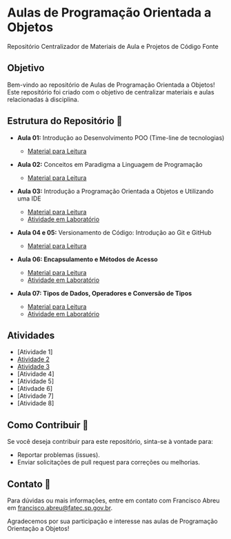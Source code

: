 # Aulas de Programação Orientada a Objetos
Repositório Centralizador de Materiais de Aula e Projetos de Código Fonte


## Objetivo
Bem-vindo ao repositório de Aulas de Programação Orientada a Objetos! Este repositório foi criado com o objetivo de centralizar materiais e aulas relacionadas à disciplina.


## Estrutura do Repositório 📁
 - <b>Aula 01:</b> Introdução ao Desenvolvimento POO (Time-line de tecnologias)
     -   [Material para Leitura]([https://www.canva.com/design/DAFqnKuOdvg/-TKdaWENASK6GOBzidlBdQ/view?utm_content=DAFqnKuOdvg&utm_campaign=designshare&utm_medium=link&utm_source=editor](https://www.canva.com/design/DAFqnKuOdvg/-TKdaWENASK6GOBzidlBdQ/view?utm_content=DAFqnKuOdvg&utm_campaign=designshare&utm_medium=link&utm_source=editor))

 - <b>Aula 02:</b> Conceitos em Paradigma a Linguagem de Programação
      -   [Material para Leitura]([https://www.canva.com/design/DAFqtldNchk/i3FqRS9bW7HP6Lu8JgHvow/view?utm_content=DAFqtldNchk&utm_campaign=designshare&utm_medium=link&utm_source=editor](https://www.canva.com/design/DAFrb2sCURw/iK9Ym1NB-SrbPhqONlYZCQ/view?utm_content=DAFrb2sCURw&utm_campaign=designshare&utm_medium=link&utm_source=editor))

 - <b>Aula 03:</b> Introdução a Programação Orientada a Objetos e Utilizando uma IDE
   - [Material para Leitura]([https://www.canva.com/design/DAFrb2sCURw/iK9Ym1NB-SrbPhqONlYZCQ/view?utm_content=DAFrb2sCURw&utm_campaign=designshare&utm_medium=link&utm_source=editor](https://www.canva.com/design/DAFrb2sCURw/iK9Ym1NB-SrbPhqONlYZCQ/view?utm_content=DAFrb2sCURw&utm_campaign=designshare&utm_medium=link&utm_source=editor))
   - [Atividade em Laboratório](https://github.com/FATECFV2024/poo-central-2024/tree/main/Aula%2003%20-%20Ola%20Mundo)

 - <b>Aula 04 e 05:</b> Versionamento de Código: Introdução ao Git e GitHub
   - [Material para Leitura]([https://www.canva.com/design/DAFsHiwdCjg/oiUGwQN0FlOEWFm1KFjQ9A/view?utm_content=DAFsHiwdCjg&utm_campaign=designshare&utm_medium=link&utm_source=editor](https://www.canva.com/design/DAFsHiwdCjg/oiUGwQN0FlOEWFm1KFjQ9A/view?utm_content=DAFsHiwdCjg&utm_campaign=designshare&utm_medium=link&utm_source=editor))

 - <b>Aula 06: Encapsulamento e Métodos de Acesso</b>
     - [Material para Leitura]([https://www.canva.com/design/DAFsxAhFaX8/YmINVSVouQNaTFoSbQPQhw/edit?utm_content=DAFsxAhFaX8&utm_campaign=designshare&utm_medium=link2&utm_source=sharebutton](https://www.canva.com/design/DAFsr2Dl6zA/ACuec9SdKpn1LuG_tvmHXw/view?utm_content=DAFsr2Dl6zA&utm_campaign=designshare&utm_medium=link&utm_source=editor)) 
     - [Atividade em Laboratório]()
 
 - <b>Aula 07: Tipos de Dados, Operadores e  Conversão de Tipos</b>
     - [Material para Leitura]([https://www.canva.com/design/DAFsxAhFaX8/YmINVSVouQNaTFoSbQPQhw/edit?utm_content=DAFsxAhFaX8&utm_campaign=designshare&utm_medium=link2&utm_source=sharebutton](https://www.canva.com/design/DAFsxAhFaX8/e9EKve7Slv-5IQY7p1-DSg/view?utm_content=DAFsxAhFaX8&utm_campaign=designshare&utm_medium=link&utm_source=editor)) 
     - [Atividade em Laboratório]()     
 
## Atividades
- [Atividade 1]
- [Atividade 2](https://classroom.github.com/a/rnoPVYPa) 
- [Atividade 3](https://classroom.github.com/a/3YVg2wK-)
- [Atividade 4]
- [Atividade 5]
- [Ativdade 6]
- [Atividade 7]
- [Atividade 8]
  
## Como Contribuir 👥
Se você deseja contribuir para este repositório, sinta-se à vontade para:

- Reportar problemas (issues).
- Enviar solicitações de pull request para correções ou melhorias.

## Contato 📨
Para dúvidas ou mais informações, entre em contato com Francisco Abreu em francisco.abreu@fatec.sp.gov.br.

Agradecemos por sua participação e interesse nas aulas de Programação Orientação a Objetos! 
